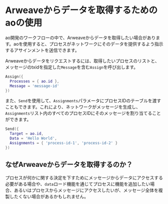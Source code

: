 # Arweaveからデータを取得するためのaoの使用

ao開発のワークフローの中で、Arweaveからデータを取得したい場合があります。aoを使用すると、プロセスがネットワークにそのデータを提供するよう指示するアサインメントを送信できます。

Arweaveからデータをリクエストするには、取得したいプロセスのリストと、メッセージのtxidを指定した`Message`を含む`Assign`を呼び出します。

```lua
Assign({
  Processes = { ao.id },
  Message = 'message-id'
})
```

また、`Send`を使用して、`Assignments`パラメータにプロセスIDのテーブルを渡すこともできます。これにより、ネットワークがメッセージを生成し、`Assignments`リスト内のすべてのプロセスIDにそのメッセージを割り当てることができます。

```lua
Send({
  Target = ao.id,
  Data = 'Hello World',
  Assignments = { 'process-id-1', 'process-id-2' }
})
```

## なぜArweaveからデータを取得するのか？

プロセスが何かに関する決定を下すためにメッセージからデータにアクセスする必要がある場合や、`data`ロード機能を通じてプロセスに機能を追加したい場合、あるいはプロセスからメッセージにアクセスしたいが、メッセージ全体を複製したくない場合があるかもしれません。
